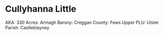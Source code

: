 # Cullyhanna Little

AKA: 330
Acres: Armagh
Barony: Creggan
County: Fews Upper
PLU: Ulster
Parish: Castleblayney